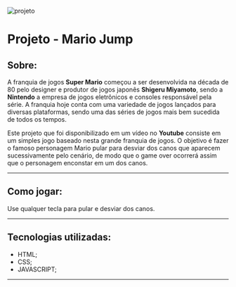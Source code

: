 ![projeto](https://ik.imagekit.io/9eeypfgot/mariojumpimg.png?updatedAt=1699022285226)

# **Projeto - Mario Jump**

## **Sobre:**
A franquia de jogos **Super Mario** começou a ser desenvolvida na década de 80 pelo designer e produtor de jogos japonês **Shigeru Miyamoto**, sendo a **Nintendo** a empresa de jogos eletrônicos e consoles responsável pela série. A franquia hoje conta com uma variedade de jogos lançados para diversas plataformas, sendo uma das séries de jogos mais bem sucedida de todos os tempos.

Este projeto que foi disponibilizado em um vídeo no **Youtube** consiste em um simples jogo baseado nesta grande franquia de jogos. O objetivo é fazer o famoso personagem Mario pular para desviar dos canos que aparecem sucessivamente pelo cenário, de modo que o game over ocorrerá assim que o personagem enconstar em um dos canos. 

---
## **Como jogar:**
Use qualquer tecla para pular e desviar dos canos. 

---
## **Tecnologias utilizadas:**
 - HTML;
 - CSS;
 - JAVASCRIPT;
 ---